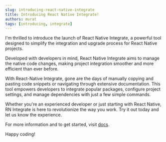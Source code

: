 ```yaml
---
slug: introducing-react-native-integrate
title: Introducing React Native Integrate!
authors: murat
tags: [introducing, integrate]
---
```

I'm thrilled to introduce the launch of React Native Integrate, a powerful tool designed to simplify the integration and upgrade process for React Native projects.

Developed with developers in mind, React Native Integrate aims to manage the native code changes, making project integration smoother and more efficient than ever before.

With React-Native Integrate, gone are the days of manually copying and pasting code snippets or navigating through extensive documentation. This tool empowers developers to integrate popular packages, configure project settings, and manage dependencies with just a few simple commands.

Whether you're an experienced developer or just starting with React Native, RN Integrate is here to revolutionize the way you work. Try it out today and let us know the experience.

For more information and to get started, visit [docs](./docs/introduction).

Happy coding!
